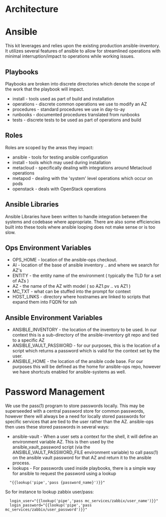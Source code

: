 # Architecture

# Ansible
This kit leverages and relies upon the existing production ansible-inventory.  It utilizes several features of ansible to allow for streamlined operations with minimal interruption/impact to operations while working issues.

## Playbooks
Playbooks are broken into discrete directories which denote the scope of the work that the playbook will impact.

* install - tools used as part of build and installation
* operations - discrete common operations we use to modify an AZ
* procedures - standard procedures we use in day-to-ay
* runbooks - documented procedures translated from runbooks
* tests - discrete tests to be used as part of operations and build

## Roles
Roles are scoped by the areas they impact:

* ansible - tools for testing ansible configuration
* install - tools which may used during installation
* metacloud - specifically dealing with integrations around Metacloud operations
* metapod - dealing with the 'system' level operations which occur on pods
* openstack - deals with OpenStack operations

## Ansible Libraries
Ansible Libraries have been written to handle integration between the systems and codebase where appropriate.  There are also some efficiencies built into these tools where ansible looping does not make sense or is too slow.

## Ops Environment Variables
- OPS_HOME - location of the ansible-ops checkout.
- AI - location of the base of ansible inventory .. and where we search for AZ's
- ENTITY - the entity name of the environment ( typically the TLD for a set of AZs )
- AZ - the name of the AZ with model ( so AZ1.pv .. vs AZ1 )
- MC_TXT - what can be stuffed into the prompt for context
- HOST_LINKS - directory where hostnames are linked to scripts that expand them into FQDN for ssh

## Ansible Environment Variables
- ANSIBLE_INVENTORY - the location of the inventory to be used.  In our context this is a sub-directory of the ansible-inventory git repo and tied to a specific AZ
- ANSIBLE\_VAULT_PASSWORD - for our purposes, this is the location of a script which returns a password which is valid for the context set by the user.
- ANSIBLE_HOME - the location of the ansible code base.  For our purposes this will be defined as the home for ansible-ops repo, however we have shortcuts enabled for ansible-systems as well.

# Password Management
We use the pass(1) program to store passwords locally. This may be superseeded with a central password
store for common passwords, however there will always be a need for locally stored passwords for
specific services that are tied to the user rather than the AZ. ansible-ops then uses
these stored passwords in several ways:

- ansible-vault - When a user sets a context for the shell, it will define an environment variable AZ. This is then used by the ansible_vault_password script (via the ANSIBLE_VAULT_PASSWORD_FILE environment variable)  to call pass(1) on the ansible vault password for that AZ and return it to the ansible process.
- lookups - For passwords used inside playbooks, there is a simple way for ansible to request the password using a lookup

```
  "{{lookup('pipe','pass {password_name}')}}"
```

So for instance to lookup zabbix user/pass:

```
  login_user="{{lookup('pipe','pass mc_services/zabbix/user_name')}}"
  login_password="{{lookup('pipe','pass mc_services/zabbix/user_password')}}"
```


